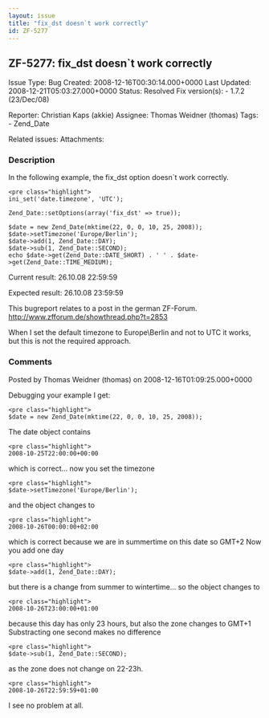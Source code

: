 ```yaml
---
layout: issue
title: "fix_dst doesn`t work correctly"
id: ZF-5277
---
```


ZF-5277: fix\_dst doesn`t work correctly
----------------------------------------

 Issue Type: Bug Created: 2008-12-16T00:30:14.000+0000 Last Updated: 2008-12-21T05:03:27.000+0000 Status: Resolved Fix version(s): - 1.7.2 (23/Dec/08)
 
 Reporter:  Christian Kaps (akkie)  Assignee:  Thomas Weidner (thomas)  Tags: - Zend\_Date
 
 Related issues: 
 Attachments: 
### Description

In the following example, the fix\_dst option doesn`t work correctly.

 
    <pre class="highlight">
    ini_set('date.timezone', 'UTC');
    
    Zend_Date::setOptions(array('fix_dst' => true));
    
    $date = new Zend_Date(mktime(22, 0, 0, 10, 25, 2008));
    $date->setTimezone('Europe/Berlin');
    $date->add(1, Zend_Date::DAY);
    $date->sub(1, Zend_Date::SECOND);
    echo $date->get(Zend_Date::DATE_SHORT) . ' ' . $date->get(Zend_Date::TIME_MEDIUM);


Current result: 26.10.08 22:59:59

Expected result: 26.10.08 23:59:59

This bugreport relates to a post in the german ZF-Forum. <http://www.zfforum.de/showthread.php?t=2853>

When I set the default timezone to Europe\\Berlin and not to UTC it works, but this is not the required approach.

 

 

### Comments

Posted by Thomas Weidner (thomas) on 2008-12-16T01:09:25.000+0000

Debugging your example I get:

 
    <pre class="highlight">
    $date = new Zend_Date(mktime(22, 0, 0, 10, 25, 2008));


The date object contains

 
    <pre class="highlight">
    2008-10-25T22:00:00+00:00


which is correct... now you set the timezone

 
    <pre class="highlight">
    $date->setTimezone('Europe/Berlin');


and the object changes to

 
    <pre class="highlight">
    2008-10-26T00:00:00+02:00


which is correct because we are in summertime on this date so GMT+2 Now you add one day

 
    <pre class="highlight">
    $date->add(1, Zend_Date::DAY);


but there is a change from summer to wintertime... so the object changes to

 
    <pre class="highlight">
    2008-10-26T23:00:00+01:00


because this day has only 23 hours, but also the zone changes to GMT+1 Substracting one second makes no difference

 
    <pre class="highlight">
    $date->sub(1, Zend_Date::SECOND);


as the zone does not change on 22-23h.

 
    <pre class="highlight">
    2008-10-26T22:59:59+01:00


I see no problem at all.

 

 